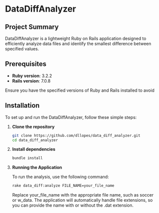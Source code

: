 # DataDiffAnalyzer

## Project Summary

DataDiffAnalyzer is a lightweight Ruby on Rails application designed to efficiently analyze data files and identify the smallest difference between specified values.

## Prerequisites

- **Ruby version**: 3.2.2
- **Rails version**: 7.0.8

Ensure you have the specified versions of Ruby and Rails installed to avoid

## Installation

To set up and run the DataDiffAnalyzer, follow these simple steps:

1. **Clone the repository**

   ```bash
   git clone https://github.com/dllopes/data_diff_analyzer.git
   cd data_diff_analyzer

2. **Install dependencies**

   ```bash
   bundle install
   
3. **Running the Application**

   To run the analysis, use the following command:
    ```bash
    rake data_diff:analyze FILE_NAME=your_file_name
   ```
    Replace your_file_name with the appropriate file name, such as soccer or w_data. The application will automatically handle file extensions, so you can provide the name with or without the .dat extension.

